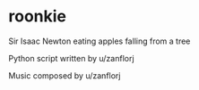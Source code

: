 # roonkie
Sir Isaac Newton eating apples falling from a tree

Python script written by u/zanflorj

Music composed by u/zanflorj
